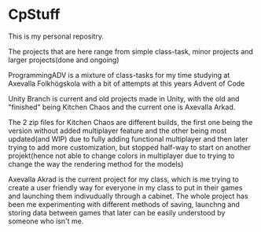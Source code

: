 # CpStuff

This is my personal repositry.

The projects that are here range from simple class-task, minor projects and larger projects(done and ongoing)

ProgrammingADV is a mixture of class-tasks for my time studying at Axevalla Folkhögskola with a bit of attempts at this years Advent of Code

Unity Branch is current and old projects made in Unity, with the old and "finished" being Kitchen Chaos and the current one is Axevalla Arkad.

The 2 zip files for Kitchen Chaos are different builds, the first one being the version without added multiplayer feature and the other being most updated(and WIP) due to fully adding functional multiplayer and then later trying to add more customization, but stopped half-way to start on another projekt(hence not able to change colors in multiplayer due to trying to change the way the rendering method for the models)

Axevalla Akrad is the current project for my class, which is me trying to create a user friendly way for everyone in my class to put in their games and launching them indivudually through a cabinet. The whole project has been me experimenting with different methods of saving, launchng and storing data between games that later can be easily understood by someone who isn't me.

